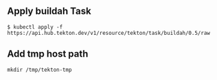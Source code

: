 ## Apply buildah Task
```
$ kubectl apply -f https://api.hub.tekton.dev/v1/resource/tekton/task/buildah/0.5/raw
```

## Add tmp host path
```
mkdir /tmp/tekton-tmp
```

